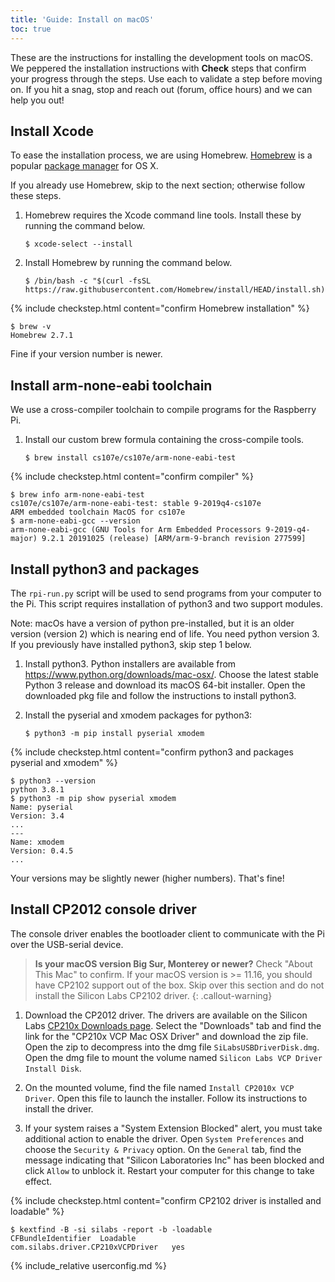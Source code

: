 ```yaml
---
title: 'Guide: Install on macOS'
toc: true
---
```


<script>
$().ready(function() {
    var elems = document.getElementsByClassName('language-console');
    for (const elem of elems) elem.className += ' console-mac';
});
</script>

These are the instructions for installing the development tools on macOS. We peppered the installation instructions with <i class="fa fa-check-square-o fa-lg"></i> __Check__ steps that confirm your progress through the steps. Use each to validate a step before moving on.  If you hit a snag, stop and reach out (forum, office hours) and we can help you out!

## Install Xcode

To ease the installation process, we are using Homebrew.
[Homebrew](http://brew.sh/) is a popular [package
manager](https://en.wikipedia.org/wiki/Package_manager) for OS X.

If you already use Homebrew, skip to the next section; otherwise follow these steps.

1.  Homebrew requires the Xcode command line tools. Install these by running the command below.
    ```console
    $ xcode-select --install
    ```

2.  Install Homebrew by running the command below.
    ```console
    $ /bin/bash -c "$(curl -fsSL https://raw.githubusercontent.com/Homebrew/install/HEAD/install.sh)"
    ```

{% include checkstep.html content="confirm Homebrew installation" %}
```console
$ brew -v
Homebrew 2.7.1
```
Fine if your version number is newer.

## Install arm-none-eabi toolchain
We use a cross-compiler toolchain to compile programs for the Raspberry Pi. 

1. Install our custom brew formula containing the cross-compile tools.
    ```console
    $ brew install cs107e/cs107e/arm-none-eabi-test
    ```

{% include checkstep.html content="confirm compiler" %}
```console
$ brew info arm-none-eabi-test
cs107e/cs107e/arm-none-eabi-test: stable 9-2019q4-cs107e
ARM embedded toolchain MacOS for cs107e
$ arm-none-eabi-gcc --version
arm-none-eabi-gcc (GNU Tools for Arm Embedded Processors 9-2019-q4-major) 9.2.1 20191025 (release) [ARM/arm-9-branch revision 277599]
```

## Install python3 and packages
The `rpi-run.py` script will be used to send programs from your computer to the Pi. This script requires installation of python3 and two support modules.

Note: macOs have a version of python pre-installed, but it is an older version (version 2) which is nearing end of life. You need python version 3. If you previously have installed python3, skip step 1 below.

1. Install python3. Python installers are available from <https://www.python.org/downloads/mac-osx/>. Choose the latest stable Python 3 release and download its macOS 64-bit installer. Open the downloaded pkg file and follow the instructions to install python3.

2. Install the pyserial and xmodem packages for python3:

    ```console
    $ python3 -m pip install pyserial xmodem
    ```

{% include checkstep.html content="confirm python3 and packages pyserial and xmodem" %}
```console
$ python3 --version
python 3.8.1
$ python3 -m pip show pyserial xmodem 
Name: pyserial
Version: 3.4
...
---
Name: xmodem
Version: 0.4.5
...
```
Your versions may be slightly newer (higher numbers). That's fine!

## Install CP2012 console driver
The console driver enables the bootloader client to communicate with the Pi over the USB-serial device.

> __Is your macOS version Big Sur, Monterey or newer?__ Check "About This Mac" to confirm. If your macOS version is >= 11.16, you should have CP2102 support out of the box. Skip over this section and do not install the Silicon Labs CP2102 driver. 
{: .callout-warning}

1. Download the CP2012 driver. The drivers are available on the Silicon Labs [CP210x Downloads page](https://www.silabs.com/developers/usb-to-uart-bridge-vcp-drivers). Select the "Downloads" tab and find the link for the "CP210x VCP Mac OSX Driver" and download the zip file. Open the zip to decompress into the dmg file `SiLabsUSBDriverDisk.dmg`. Open the dmg file to mount the volume named `Silicon Labs VCP Driver Install Disk`.

2. On the mounted volume, find the file named
    `Install CP2010x VCP Driver`. Open this file to launch the
    installer. Follow its instructions to install the driver.

3. If your system raises a "System Extension Blocked" alert, you must take additional action to enable the driver. Open `System Preferences` and choose the `Security & Privacy` option. On the `General` tab, find the message indicating that "Silicon Laboratories Inc" has been blocked and click `Allow` to unblock it. Restart your computer for this change to take effect.

{% include checkstep.html content="confirm CP2102 driver is installed and loadable" %}
```console
$ kextfind -B -si silabs -report -b -loadable
CFBundleIdentifier  Loadable
com.silabs.driver.CP210xVCPDriver   yes
```
{% include_relative userconfig.md %}
